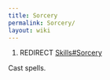 ```yaml
---
title: Sorcery
permalink: Sorcery/
layout: wiki
---
```


1.  REDIRECT [Skills\#Sorcery](Sorcery "wikilink")

Cast spells.
